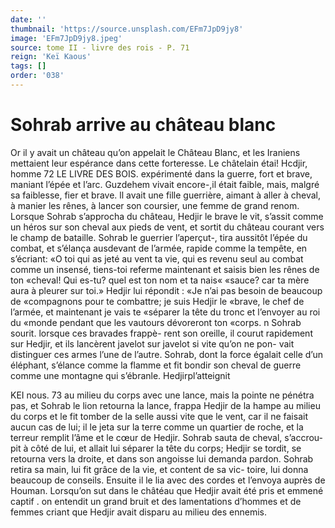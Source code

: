 ```yaml
---
date: ''
thumbnail: 'https://source.unsplash.com/EFm7JpD9jy8'
image: 'EFm7JpD9jy8.jpeg'
source: tome II - livre des rois - P. 71
reign: 'Keï Kaous'
tags: []
order: '038'
---
```


# Sohrab arrive au château blanc

Or il y avait un château qu’on appelait le Château
Blanc, et les Iraniens mettaient leur espérance dans cette forteresse. Le châtelain étai! Hcdjir, homme
72 LE LIVRE DES BOIS. expérimenté dans la guerre, fort et brave, maniant l’épée et l’arc. Guzdehem vivait encore-,il était faible,
mais, malgré sa faiblesse, fier et brave. ll avait une
fille guerrière, aimant à aller à cheval, à manier les
rênes, à lancer son coursier, une femme de grand
renom. Lorsque Sohrab s’approcha du château,
Hedjir le brave le vit, s’assit comme un héros sur
son cheval aux pieds de vent, et sortit du château
courant vers le champ de bataille. Sohrab le guerrier l’aperçut-, tira aussitôt l’épée du combat, et s’élança
ausdevant de l’armée, rapide comme la tempête, en s’écriant: «O toi qui as jeté au vent ta vie, qui es
revenu seul au combat comme un insensé, tiens-toi referme maintenant et saisis bien les rênes de ton «cheval! Qui es-tu? quel est ton nom et ta nais« «sauce? car ta mère aura à pleurer sur toi.» Hedjir
lui répondit : «Je n’ai pas besoin de beaucoup de «compagnons pour te combattre; je suis Hedjir le «brave, le chef de l’armée, et maintenant je vais te «séparer la tête du tronc et l’envoyer au roi du
«monde pendant que les vautours dévoreront ton «corps. n Sohrab sourit. lorsque ces bravades frappè- rent son oreille, il courut rapidement sur Hedjir, et ils lancèrent javelot sur javelot si vite qu’on ne pon-
vait distinguer ces armes l’une de l’autre. Sohrab, dont la force égalait celle d’un éléphant, s’élance
comme la flamme et fit bondir son cheval de guerre comme une montagne qui s’ébranle. Hedjirpl’atteignit

KEI nous. 73 au milieu du corps avec une lance, mais la pointe
ne pénétra pas, et Sohrab le lion retourna la lance, frappa Hedjir de la hampe au milieu du corps et le fit tomber de la selle aussi vite que le vent, car il ne faisait aucun cas de lui; il le jeta sur la terre comme un quartier de roche, et la terreur remplit l’âme et
le cœur de Hedjir. Sohrab sauta de cheval, s’accrou-
pit à côté de lui, et allait lui séparer la tête du
corps; Hedjir se tordit, se retourna vers la droite, et dans son angoisse lui demanda pardon. Sohrab retira sa main, lui fit grâce de la vie, et content de sa vic- toire, lui donna beaucoup de conseils. Ensuite il le lia avec des cordes et l’envoya auprès de Houman.
Lorsqu’on sut dans le châtéau que Hedjir avait été
pris et emmené captif . on entendit un grand bruit et des lamentations d’hommes et de femmes criant que Hedjir avait disparu au milieu des ennemis.

